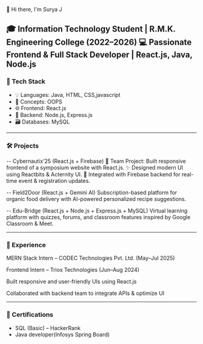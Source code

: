 👋 Hi there, I'm Surya J

🎓 Information Technology Student | R.M.K. Engineering College (2022–2026)
💻 Passionate Frontend & Full Stack Developer | React.js,  Java, Node.js
---

### 🚀 Tech Stack
- 💡 Languages: Java, HTML, CSS,javascript
- 🧩 Concepts:  OOPS
- 🌐 Frontend: React.js
- 🔧 Backend: Node.js, Express.js
- 🗃 Databases:  MySQL


---

### 🛠 Projects

-- Cybernautix’25 (React.js + Firebase)
👥 Team Project: Built responsive frontend of a symposium website with React.js.
✨ Designed modern UI using Reactbits & Acternity UI.
🔗 Integrated with Firebase backend for real-time event & registration updates.

-- Field2Door (React.js + Gemini AI)
Subscription-based platform for organic food delivery with AI-powered personalized recipe suggestions.

-- Edu-Bridge (React.js + Node.js + Express.js + MySQL)
Virtual learning platform with quizzes, forums, and classroom features inspired by Google Classroom & Meet.
  

---




### 💼 Experience

MERN Stack Intern – CODEC Technologies Pvt. Ltd. (May–Jul 2025)

Frontend Intern – Trios Technologies (Jun–Aug 2024)

Built responsive and user-friendly UIs using React.js

Collaborated with backend team to integrate APIs & optimize UI

---

### 📜 Certifications
- SQL (Basic) – HackerRank
- Java developer(Infosys Spring Board)
